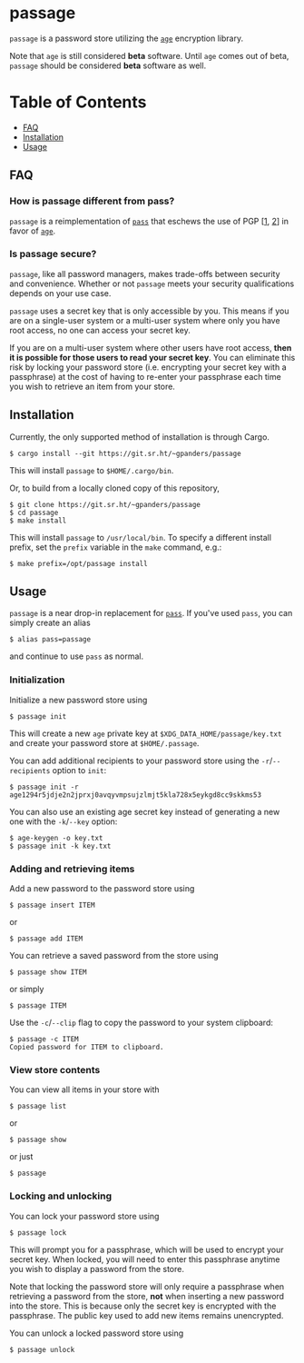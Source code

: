 # passage

`passage` is a password store utilizing the [`age`][age] encryption library.

Note that `age` is still considered **beta** software. Until `age` comes out of
beta, `passage` should be considered **beta** software as well.

[age]: https://age-encryption.org/v1

# Table of Contents

* [FAQ](#faq)
* [Installation](#installation)
* [Usage](#usage)

## FAQ

### How is passage different from pass?

`passage` is a reimplementation of [`pass`][pass] that eschews the use of PGP
[[1][pgp-1], [2][pgp-2]] in favor of [`age`][age].

[pass]: https://www.passwordstore.org/
[pgp-1]: https://latacora.micro.blog/2019/07/16/the-pgp-problem.html
[pgp-2]: https://blog.filippo.io/giving-up-on-long-term-pgp/

### Is passage secure?

`passage`, like all password managers, makes trade-offs between security and
convenience. Whether or not `passage` meets your security qualifications
depends on your use case.

`passage` uses a secret key that is only accessible by you. This means if you
are on a single-user system or a multi-user system where only you have root
access, no one can access your secret key.

If you are on a multi-user system where other users have root access, **then it
is possible for those users to read your secret key**. You can eliminate this
risk by locking your password store (i.e. encrypting your secret key with a
passphrase) at the cost of having to re-enter your passphrase each time you
wish to retrieve an item from your store.

## Installation

Currently, the only supported method of installation is through Cargo.

    $ cargo install --git https://git.sr.ht/~gpanders/passage

This will install `passage` to `$HOME/.cargo/bin`.

Or, to build from a locally cloned copy of this repository,

    $ git clone https://git.sr.ht/~gpanders/passage
    $ cd passage
    $ make install

This will install `passage` to `/usr/local/bin`. To specify a different install
prefix, set the `prefix` variable in the `make` command, e.g.:

    $ make prefix=/opt/passage install

## Usage

`passage` is a near drop-in replacement for [`pass`][pass]. If you've used
`pass`, you can simply create an alias

    $ alias pass=passage

and continue to use `pass` as normal.

### Initialization

Initialize a new password store using

    $ passage init

This will create a new `age` private key at `$XDG_DATA_HOME/passage/key.txt`
and create your password store at `$HOME/.passage`.

You can add additional recipients to your password store using the
`-r`/`--recipients` option to `init`:

    $ passage init -r age1294r5jdje2n2jprxj0avqyvmpsujzlmjt5kla728x5eykgd8cc9skkms53

You can also use an existing age secret key instead of generating a new one
with the `-k`/`--key` option:

    $ age-keygen -o key.txt
    $ passage init -k key.txt

### Adding and retrieving items

Add a new password to the password store using

    $ passage insert ITEM

or

    $ passage add ITEM

You can retrieve a saved password from the store using

    $ passage show ITEM

or simply

    $ passage ITEM

Use the `-c`/`--clip` flag to copy the password to your system clipboard:

    $ passage -c ITEM
    Copied password for ITEM to clipboard.

### View store contents

You can view all items in your store with

    $ passage list

or

    $ passage show

or just

    $ passage

### Locking and unlocking

You can lock your password store using

    $ passage lock

This will prompt you for a passphrase, which will be used to encrypt your
secret key. When locked, you will need to enter this passphrase anytime you
wish to display a password from the store.

Note that locking the password store will only require a passphrase when
retrieving a password from the store, **not** when inserting a new password
into the store. This is because only the secret key is encrypted with the
passphrase. The public key used to add new items remains unencrypted.

You can unlock a locked password store using

    $ passage unlock


